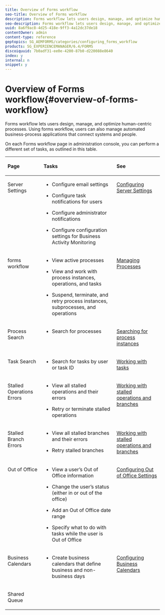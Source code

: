 ```yaml
---
title: Overview of Forms workflow
seo-title: Overview of Forms workflow
description: Forms workflow lets users design, manage, and optimize human-centric processes. Using forms workflow, users can also manage automated business-process applications that connect systems and people.
seo-description: Forms workflow lets users design, manage, and optimize human-centric processes. Using forms workflow, users can also manage automated business-process applications that connect systems and people.
uuid: 8a6f9ac8-4d25-418e-9ff3-4a12dc37de18
contentOwner: admin
content-type: reference
geptopics: SG_AEMFORMS/categories/configuring_forms_workflow
products: SG_EXPERIENCEMANAGER/6.4/FORMS
discoiquuid: 7b0adf31-ee0e-4200-87b0-d220088e8640
index: y
internal: n
snippet: y
---
```


# Overview of Forms workflow{#overview-of-forms-workflow}

Forms workflow lets users design, manage, and optimize human-centric processes. Using forms workflow, users can also manage automated business-process applications that connect systems and people.

On each Forms workflow page in administration console, you can perform a different set of tasks, as outlined in this table.

<table cellpadding="4" cellspacing="0">
 <thead align="left">
  <tr>
   <th class="cellrowborder" id="d19e23878" valign="top" width="NaN%"><p>Page</p></th> 
   <th class="cellrowborder" id="d19e23881" valign="top" width="NaN%"><p>Tasks</p></th> 
   <th class="cellrowborder" id="d19e23884" valign="top" width="NaN%"><p>See</p></th> 
  </tr> 
 </thead> 
 <tbody>
  <tr>
   <td class="cellrowborder" headers="d19e23878 " valign="top" width="NaN%"><p>Server Settings</p></td> 
   <td class="cellrowborder" headers="d19e23881 " valign="top" width="NaN%">
    <ul>
     <li><p>Configure email settings</p></li>
     <li><p>Configure task notifications for users</p></li>
     <li><p>Configure administrator notifications</p></li>
     <li><p>Configure configuration settings for Business Activity Monitoring </p></li>
    </ul></td> 
   <td class="cellrowborder" headers="d19e23884 " valign="top" width="NaN%"><p><a href="../../../forms/using/admin-help/configuring-server-settings.md#configuring-server-settings">Configuring Server Settings</a></p></td> 
  </tr> 
  <tr>
   <td class="cellrowborder" headers="d19e23878 " valign="top" width="NaN%"><p>forms workflow</p></td> 
   <td class="cellrowborder" headers="d19e23881 " valign="top" width="NaN%">
    <ul>
     <li><p>View active processes</p></li>
     <li><p>View and work with process instances, operations, and tasks</p></li>
     <li><p>Suspend, terminate, and retry process instances, subprocesses, and operations</p></li>
    </ul></td> 
   <td class="cellrowborder" headers="d19e23884 " valign="top" width="NaN%"><p><a href="../../../forms/using/admin-help/processes.md#managing-processes">Managing Processes</a></p></td> 
  </tr> 
  <tr>
   <td class="cellrowborder" headers="d19e23878 " valign="top" width="NaN%"><p>Process Search</p></td> 
   <td class="cellrowborder" headers="d19e23881 " valign="top" width="NaN%">
    <ul>
     <li><p>Search for processes</p></li>
    </ul></td> 
   <td class="cellrowborder" headers="d19e23884 " valign="top" width="NaN%"><p><a href="../../../forms/using/admin-help/searching-process-instances.md#searching-for-process-instances">Searching for process instances</a></p></td> 
  </tr> 
  <tr>
   <td class="cellrowborder" headers="d19e23878 " valign="top" width="NaN%"><p>Task Search</p></td> 
   <td class="cellrowborder" headers="d19e23881 " valign="top" width="NaN%">
    <ul>
     <li><p>Search for tasks by user or task ID</p></li>
    </ul></td> 
   <td class="cellrowborder" headers="d19e23884 " valign="top" width="NaN%"><p><a href="../../../forms/using/admin-help/tasks.md#working-with-tasks">Working with tasks</a></p></td> 
  </tr> 
  <tr>
   <td class="cellrowborder" headers="d19e23878 " valign="top" width="NaN%"><p>Stalled Operations Errors</p></td> 
   <td class="cellrowborder" headers="d19e23881 " valign="top" width="NaN%">
    <ul>
     <li><p>View all stalled operations and their errors</p></li>
     <li><p>Retry or terminate stalled operations</p></li>
    </ul></td> 
   <td class="cellrowborder" headers="d19e23884 " valign="top" width="NaN%"><p><a href="../../../forms/using/admin-help/stalled-operations-branches.md#working-with-stalled-operations-and-branches">Working with stalled operations and branches</a></p></td> 
  </tr> 
  <tr>
   <td class="cellrowborder" headers="d19e23878 " valign="top" width="NaN%"><p>Stalled Branch Errors</p></td> 
   <td class="cellrowborder" headers="d19e23881 " valign="top" width="NaN%">
    <ul>
     <li><p>View all stalled branches and their errors</p></li>
     <li><p>Retry stalled branches</p></li>
    </ul></td> 
   <td class="cellrowborder" headers="d19e23884 " valign="top" width="NaN%"><p><a href="../../../forms/using/admin-help/stalled-operations-branches.md#working-with-stalled-operations-and-branches">Working with stalled operations and branches</a></p></td> 
  </tr> 
  <tr>
   <td class="cellrowborder" headers="d19e23878 " valign="top" width="NaN%"><p>Out of Office</p></td> 
   <td class="cellrowborder" headers="d19e23881 " valign="top" width="NaN%">
    <ul>
     <li><p>View a user’s Out of Office information</p></li>
     <li><p>Change the user’s status (either in or out of the office)</p></li>
     <li><p>Add an Out of Office date range </p></li>
     <li><p>Specify what to do with tasks while the user is Out of Office</p></li>
    </ul></td> 
   <td class="cellrowborder" headers="d19e23884 " valign="top" width="NaN%"><p><a href="../../../forms/using/admin-help/configuring-out-office-settings.md#configuring-out-of-office-settings">Configuring Out of Office Settings</a></p></td> 
  </tr> 
  <tr>
   <td class="cellrowborder" headers="d19e23878 " valign="top" width="NaN%"><p>Business Calendars</p></td> 
   <td class="cellrowborder" headers="d19e23881 " valign="top" width="NaN%">
    <ul>
     <li><p>Create business calendars that define business and non-business days</p></li>
    </ul></td> 
   <td class="cellrowborder" headers="d19e23884 " valign="top" width="NaN%"><p><a href="../../../forms/using/admin-help/configuring-business-calendars.md#configuring-business-calendars">Configuring Business Calendars</a></p></td> 
  </tr> 
  <tr>
   <td class="cellrowborder" headers="d19e23878 " valign="top" width="NaN%"><p>Shared Queue</p></td> 
   <td class="cellrowborder" headers="d19e23881 " valign="top" width="NaN%"><p></p></td> 
   <td class="cellrowborder" headers="d19e23884 " valign="top" width="NaN%"><p></p></td> 
  </tr> 
 </tbody> 
</table>

